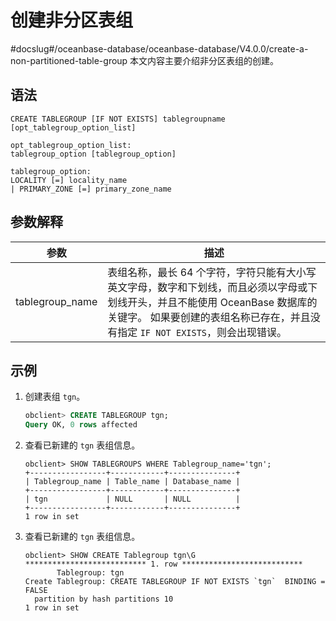 # 创建非分区表组
#docslug#/oceanbase-database/oceanbase-database/V4.0.0/create-a-non-partitioned-table-group
本文内容主要介绍非分区表组的创建。

## 语法

```unknow
CREATE TABLEGROUP [IF NOT EXISTS] tablegroupname [opt_tablegroup_option_list]

opt_tablegroup_option_list:
tablegroup_option [tablegroup_option]

tablegroup_option:
LOCALITY [=] locality_name
| PRIMARY_ZONE [=] primary_zone_name
```

## 参数解释

|     **参数**      |                                                                 **描述**                                                                  |
|-----------------|-----------------------------------------------------------------------------------------------------------------------------------------|
| tablegroup_name | 表组名称，最长 64 个字符，字符只能有大小写英文字母，数字和下划线，而且必须以字母或下划线开头，并且不能使用 OceanBase 数据库的关键字。 如果要创建的表组名称已存在，并且没有指定 `IF NOT EXISTS`，则会出现错误。 |

## 示例

1. 创建表组 `tgn`。

   ```sql
   obclient> CREATE TABLEGROUP tgn;
   Query OK, 0 rows affected
   ```

2. 查看已新建的 `tgn` 表组信息。

   ```unknow
   obclient> SHOW TABLEGROUPS WHERE Tablegroup_name='tgn';
   +-----------------+------------+---------------+
   | Tablegroup_name | Table_name | Database_name |
   +-----------------+------------+---------------+
   | tgn             | NULL       | NULL          |
   +-----------------+------------+---------------+
   1 row in set
   ```

3. 查看已新建的 `tgn` 表组信息。

   ```unknow
   obclient> SHOW CREATE Tablegroup tgn\G
   *************************** 1. row ***************************
          Tablegroup: tgn
   Create Tablegroup: CREATE TABLEGROUP IF NOT EXISTS `tgn`  BINDING = FALSE
     partition by hash partitions 10
   1 row in set
   ```

